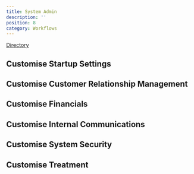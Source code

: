 ```yaml
---
title: System Admin
description: ''
position: 8
category: Workflows
---
```


[Directory](https://drive.google.com/drive/u/0/folders/1kROFFbITsheD5W9cHiBRqACLQt2WazTV)

## Customise Startup Settings

## Customise Customer Relationship Management

## Customise Financials

## Customise Internal Communications

## Customise System Security

## Customise Treatment

